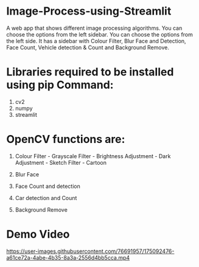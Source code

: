 # Image-Process-using-Streamlit
A web app that shows different image processing algorithms. You can choose the options from the left sidebar. You can choose the options from the left side. It has a sidebar with Colour Filter, Blur Face and Detection, Face Count, Vehicle detection &amp; Count and Background Remove.

# Libraries required to be installed using pip Command:
1. cv2
2. numpy
3. streamlit

# OpenCV functions are:

1. Colour Filter
        - Grayscale Filter
        - Brightness Adjustment
        - Dark Adjustment
        - Sketch Filter
        - Cartoon
        
2. Blur Face
3. Face Count and detection
4. Car detection and Count
5. Background Remove

# Demo Video

https://user-images.githubusercontent.com/76691957/175092476-a61ce72a-4abe-4b35-8a3a-2556d4bb5cca.mp4

